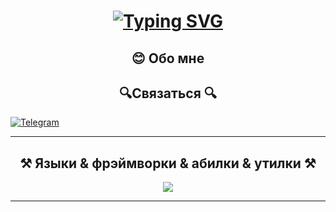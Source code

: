 <h1 align="center">
<a href="https://git.io/typing-svg"><img src="https://readme-typing-svg.demolab.com?font=Roboto&weight=700&size=32&pause=2000&color=7A31F7&width=265&lines=%D0%A2%D1%80%D0%B8%D1%84%D0%BE%D0%BD%D0%BE%D0%B2+%D0%A1%D0%B5%D1%80%D0%B3%D0%B5%D0%B9" alt="Typing SVG" /></a>
</h1>
<h2 align="center"> 😊 Обо мне</h2>
<p>

</p>
<h2 align="center">🔍Связаться 🔍</h2>
<p>
  <a href="https://t.me/Parsefal_T" target="_blank">
    <img src="https://img.shields.io/badge/Telegram-2CA5E0?style=for-the-badge&logo=telegram&logoColor=orange&logoSize=amd&labelColor=black&color=black
    " alt="Telegram">
  </a>
</p>
<hr>
<h2 align="center">⚒️ Языки & фрэймворки & абилки & утилки ⚒️</h2>
<p align="center">
  <a href="https://skillicons.dev">
    <img src="https://skillicons.dev/icons?i=git,js,ts,react,css,html,vim,npm,tailwind,figma,nodejs,prisma,docker" />
  </a>
</p>
<hr>
<!-- nextjs postgresql -->
